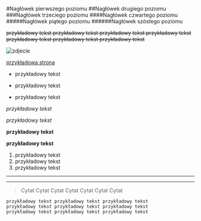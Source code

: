 #Nagłówek pierwszego poziomu
##Nagłówek drugiego poziomu
###Nagłówek trzeciego poziomu
####Nagłówek czwartego poziomu
#####Nagłówek piątego poziomu
######Nagłówek szóstego poziomu

~~przykładowy tekst przykładowy tekst przykładowy tekst przykładowy tekst przykładowy tekst przykładowy tekst przykładowy tekst~~

![zdjecie](http://rlv.zcache.com/add_your_picture_rectangle_sticker-r2fe243d3d306498c84d508a57018d0bc_v9wxo_8byvr_324.jpg)

[przykładowa strona](http://rlv.zcache.com/add_your_picture_rectangle_sticker-r2fe243d3d306498c84d508a57018d0bc_v9wxo_8byvr_324.jpg)

- przykładowy tekst
+ przykładowy tekst
* przykładowy tekst

_przykładowy tekst_

*przykładowy tekst*

__przykładowy tekst__

**przykładowy tekst**

1. przykładowy tekst
2. przykładowy tekst
3. przykładowy tekst

---
***

> Cytat Cytat Cytat Cytat Cytat Cytat Cytat

```
przykładowy tekst przykładowy tekst przykładowy tekst
przykładowy tekst przykładowy tekst przykładowy tekst
przykładowy tekst przykładowy tekst przykładowy tekst
```

